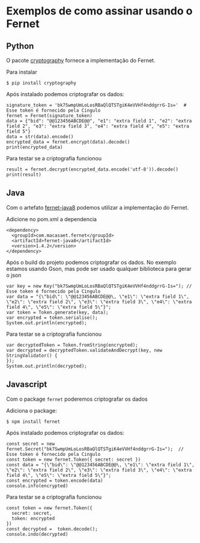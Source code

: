 # Exemplos de como assinar usando o Fernet


## Python

O pacote [cryptography](https://pypi.org/project/cryptography/) fornece a implementação do Fernet. 

Para instalar

```
$ pip install cryptography
```

Após instalado podemos criptografar os dados:
```
signature_token = 'bk7SwmpUmLoLosRBaQlQTSTgiK4eVVHf4nddgrrG-Is='  # Esse token é fornecido pela Cingulo
fernet = Fernet(signature_token)
data = {"bid": "@@123456ABCDE@@", "e1": "extra field 1", "e2": "extra field 2", "e3": "extra field 3", "e4": "extra field 4", "e5": "extra field 5"}
data = str(data).encode()
encrypted_data = fernet.encrypt(data).decode()
print(encrypted_data)
```

Para testar se a criptografia funcionou
```
result = fernet.decrypt(encrypted_data.encode('utf-8')).decode()
print(result)
```


## Java

Com o artefato [fernet-java8](https://mvnrepository.com/artifact/com.macasaet.fernet/fernet-java8) podemos utilizar a implementação do Fernet.

Adicione no pom.xml a dependencia 
```
<dependency>
  <groupId>com.macasaet.fernet</groupId>
  <artifactId>fernet-java8</artifactId>
  <version>1.4.2</version>
</dependency>
```

Após o build do projeto podemos criptografar os dados.
No exemplo estamos usando Gson, mas pode ser usado qualquer biblioteca para gerar o json
```
var key = new Key("bk7SwmpUmLoLosRBaQlQTSTgiK4eVVHf4nddgrrG-Is="); // Esse token é fornecido pela Cingulo
var data = "{\"bid\": \"@@123456ABCDE@@\, \"e1\": \"extra field 1\", \"e2\": \"extra field 2\", \"e3\": \"extra field 3\", \"e4\": \"extra field 4\", \"e5\": \"extra field 5\"}";
var token = Token.generate(key, data);
var encrypted = token.serialise();
System.out.println(encrypted);
```

Para testar se a criptografia funcionou
```
var decryptedToken = Token.fromString(encrypted);
var decrypted = decryptedToken.validateAndDecrypt(key, new StringValidator() {
});
System.out.println(decrypted);
```

## Javascript

Com o package `fernet` poderemos criptografar os dados

Adiciona o package:
```
$ npm install fernet
```

Após instalado podemos criptografar os dados:

```
const secret = new fernet.Secret("bk7SwmpUmLoLosRBaQlQTSTgiK4eVVHf4nddgrrG-Is=");  // Esse token é fornecido pela Cingulo
const token = new fernet.Token({ secret: secret })
const data = "{\"bid\": \"@@123456ABCDE@@\, \"e1\": \"extra field 1\", \"e2\": \"extra field 2\", \"e3\": \"extra field 3\", \"e4\": \"extra field 4\", \"e5\": \"extra field 5\"}";
const encrypted = token.encode(data)
console.info(encrypted)
```

Para testar se a criptografia funcionou
```
const token = new fernet.Token({
  secret: secret,
  token: encrypted
})
const decrypted =  token.decode();
console.indo(decrypted)
```
